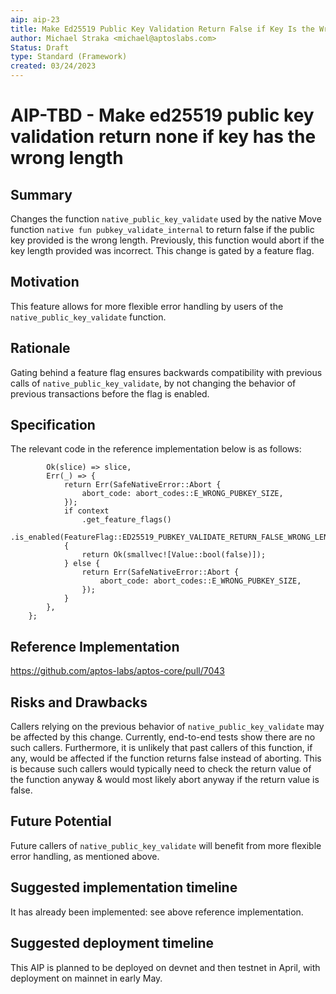 ```yaml
---
aip: aip-23
title: Make Ed25519 Public Key Validation Return False if Key Is the Wrong Length
author: Michael Straka <michael@aptoslabs.com>
Status: Draft
type: Standard (Framework)
created: 03/24/2023
---
```


# AIP-TBD - Make ed25519 public key validation return none if key has the wrong length
  
## Summary

Changes the function `native_public_key_validate` used by the native Move function `native fun pubkey_validate_internal` to return false if the public key provided is the wrong length. Previously, this function would abort if the key length provided was incorrect. This change is gated by a feature flag.  

## Motivation

This feature allows for more flexible error handling by users of the `native_public_key_validate` function. 

## Rationale

Gating behind a feature flag ensures backwards compatibility with previous calls of `native_public_key_validate`, by not changing the behavior of previous transactions before the flag is enabled. 

## Specification

The relevant code in the reference implementation below is as follows:

```let key_bytes_slice = match <[u8; ED25519_PUBLIC_KEY_LENGTH]>::try_from(key_bytes) {
        Ok(slice) => slice,
        Err(_) => {
            return Err(SafeNativeError::Abort {
                abort_code: abort_codes::E_WRONG_PUBKEY_SIZE,
            });
            if context
                .get_feature_flags()
                .is_enabled(FeatureFlag::ED25519_PUBKEY_VALIDATE_RETURN_FALSE_WRONG_LENGTH)
            {
                return Ok(smallvec![Value::bool(false)]);
            } else {
                return Err(SafeNativeError::Abort {
                    abort_code: abort_codes::E_WRONG_PUBKEY_SIZE,
                });
            }
        },
    };
```

## Reference Implementation

https://github.com/aptos-labs/aptos-core/pull/7043

## Risks and Drawbacks

Callers relying on the previous behavior of `native_public_key_validate` may be affected by this change. Currently, end-to-end tests show there are no such callers. Furthermore, it is unlikely that past callers of this function, if any, would be affected if the function returns false instead of aborting. This is because such callers would typically need to check the return value of the function anyway & would most likely abort anyway if the return value is false.

## Future Potential

Future callers of `native_public_key_validate` will benefit from more flexible error handling, as mentioned above. 

## Suggested implementation timeline

It has already been implemented: see above reference implementation. 

## Suggested deployment timeline

This AIP is planned to be deployed on devnet and then testnet in April, with deployment on mainnet in early May. 

